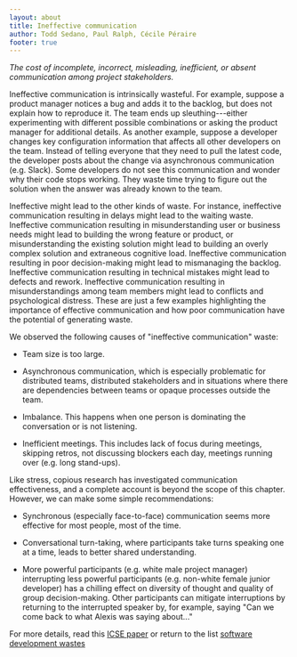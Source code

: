```yaml
---
layout: about
title: Ineffective communication
author: Todd Sedano, Paul Ralph, Cécile Péraire
footer: true 
---
```


*The cost of incomplete, incorrect, misleading, inefficient, or absent communication among project stakeholders.*

Ineffective communication is intrinsically wasteful. For example, suppose a product manager notices a bug and adds it to the backlog, but does not explain how to reproduce it. The team ends up sleuthing---either experimenting with different possible combinations or asking the product manager for additional details. As another example, suppose a developer changes key configuration information that affects all other developers on the team. Instead of telling everyone that they need to pull the latest code, the developer posts about the change via asynchronous communication (e.g. Slack). Some developers do not see this communication and wonder why their code stops working. They waste time trying to figure out the solution when the answer was already known to the team.

Ineffective might lead to the other kinds of waste. For instance, ineffective communication resulting in delays might lead to the waiting waste. Ineffective communication resulting in misunderstanding user or business needs might lead to building the wrong feature or product, or misunderstanding the existing solution might lead to building an overly complex solution and extraneous cognitive load. Ineffective communication resulting in poor decision-making might lead to mismanaging the backlog. Ineffective communication resulting in technical mistakes might lead to defects and rework. Ineffective communication resulting in misunderstandings among team members might lead to conflicts and psychological distress. These are just a few examples highlighting the importance of effective communication and how poor communication have the potential of generating waste.

We observed the following causes of "ineffective communication" waste:

* Team size is too large.

* Asynchronous communication, which is especially problematic for distributed teams, distributed stakeholders and in situations where there are dependencies between teams or opaque processes outside the team.

* Imbalance. This happens when one person is dominating the conversation or is not listening.

* Inefficient meetings. This includes lack of focus during meetings, skipping retros, not discussing blockers each day, meetings running over (e.g. long stand-ups).

Like stress, copious research has investigated communication effectiveness, and a complete account is beyond the scope of this chapter. However, we can make some simple recommendations:

* Synchronous (especially face-to-face) communication seems more effective for most people, most of the time.

* Conversational turn-taking, where participants take turns speaking one at a time, leads to better shared understanding.

* More powerful participants (e.g. white male project manager) interrupting less powerful participants (e.g. non-white female junior developer) has a chilling effect on diversity of thought and quality of group decision-making. Other participants can mitigate interruptions by returning to the interrupted speaker by, for example, saying "Can we come back to what Alexis was saying about..."

For more details, read this [ICSE paper](https://www.researchgate.net/publication/313360479_Software_Development_Waste) or return to the list [software development wastes](index)
